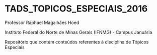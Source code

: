 ﻿# TADS_TOPICOS_ESPECIAIS_2016

Professor Raphael Magalhães Hoed

Instituto Federal do Norte de Minas Gerais (IFNMG) - Campus Januária

Repositório que contém conteúdos referentes à disciplina de Tópicos Especiais
